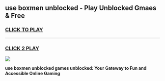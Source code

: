
## use boxmen unblocked - Play Unblocked Gmaes & Free
<h3>
<a href="https://news.freeplayer.one?title=use_boxmen_unblocked&ref=16F">CLICK TO PLAY</a></h3>
<hr>

<h3>
<a href="https://news.freeplayer.one?title=use_boxmen_unblocked&ref=16F">CLICK 2 PLAY</a>
  
</h3>

<a href="https://news.freeplayer.one?title=use_boxmen_unblocked&ref=16F/"><img src="https://clearcache.store/games.png"></a>


**use boxmen unblocked games unblocked: Your Gateway to Fun and Accessible Online Gaming**

